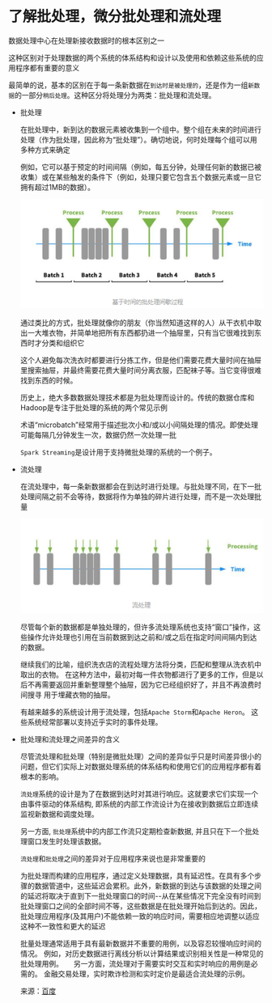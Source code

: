 # 了解批处理，微分批处理和流处理
数据处理中心在处理新接收数据时的根本区别之一

这种区别对于处理数据的两个系统的体系结构和设计以及使用和依赖这些系统的应用程序都有重要的意义

最简单的说，基本的区别在于每一条新数据在`到达时是被处理的`，还是作为一组`新数据`的一部分`稍后处理`。这种区分将处理分为两类：批处理和流处理。

- 批处理

  在批处理中，新到达的数据元素被收集到一个组中。整个组在未来的时间进行处理（作为批处理，因此称为“批处理”）。确切地说，何时处理每个组可以用多种方式来确定

  例如，它可以基于预定的时间间隔（例如，每五分钟，处理任何新的数据已被收集）或在某些触发的条件下（例如，处理只要它包含五个数据元素或一旦它拥有超过1MB的数据）。

  ![](./imgs/process.png)

  通过类比的方式，批处理就像你的朋友（你当然知道这样的人）从干衣机中取出一大堆衣物，并简单地把所有东西都扔进一个抽屉里，只有当它很难找到东西时才分类和组织它

  这个人避免每次洗衣时都要进行分拣工作，但是他们需要花费大量时间在抽屉里搜索抽屉，并最终需要花费大量时间分离衣服，匹配袜子等。当它变得很难找到东西的时候。

  历史上，绝大多数数据处理技术都是为批处理而设计的。传统的数据仓库和Hadoop是专注于批处理的系统的两个常见示例

  术语“microbatch”经常用于描述批次小和/或以小间隔处理的情况。即使处理可能每隔几分钟发生一次，数据仍然一次处理一批

  `Spark Streaming`是设计用于支持微批处理的系统的一个例子。　　

- 流处理

  在流处理中，每一条新数据都会在到达时进行处理。与批处理不同，在下一批处理间隔之前不会等待，数据将作为单独的碎片进行处理，而不是一次处理批量  

    ![](./imgs/process-1.png)

  尽管每个新的数据都是单独处理的，但许多流处理系统也支持“窗口”操作，这些操作允许处理也引用在当前数据到达之前和/或之后在指定时间间隔内到达的数据。

  继续我们的比喻，组织洗衣店的流程处理方法将分类，匹配和整理从洗衣机中取出的衣物。 在这种方法中，最初对每一件衣物都进行了更多的工作，但是以后不再需要返回并重新整理整个抽屉，因为它已经组织好了，并且不再浪费时间搜寻 用于埋藏衣物的抽屉。

  有越来越多的系统设计用于流处理，包括`Apache Storm`和`Apache Heron`。 这些系统经常部署以支持近乎实时的事件处理。

- 批处理和流处理之间差异的含义

  尽管流处理和批处理（特别是微批处理）之间的差异似乎只是时间差异很小的问题，但它们实际上对数据处理系统的体系结构和使用它们的应用程序都有着根本的影响。

  `流处理`系统的设计是为了在数据到达时对其进行响应。这就要求它们实现一个由事件驱动的体系结构, 即系统的内部工作流设计为在接收到数据后立即连续监视新数据和调度处理。

  另一方面, `批处理`系统中的内部工作流只定期检查新数据, 并且只在下一个批处理窗口发生时处理该数据。

  `流处理`和`批处理`之间的差异对于应用程序来说也是非常重要的

  为批处理而构建的应用程序，通过定义处理数据，具有延迟性。在具有多个步骤的数据管道中，这些延迟会累积。此外，新数据的到达与该数据的处理之间的延迟将取决于直到下一批处理窗口的时间--从在某些情况下完全没有时间到批处理窗口之间的全部时间不等，这些数据是在批处理开始后到达的。因此，批处理应用程序(及其用户)不能依赖一致的响应时间，需要相应地调整以适应这种不一致性和更大的延迟

  批量处理通常适用于具有最新数据并不重要的用例，以及容忍较慢响应时间的情况。 例如，对历史数据进行离线分析以计算结果或识别相关性是一种常见的批处理用例。　　另一方面，流处理对于需要实时交互和实时响应的用例是必需的。 金融交易处理，实时欺诈检测和实时定价是最适合流处理的示例。

  来源：[百度](https://baijiahao.baidu.com/s?id=1598791080876078982&wfr=spider&for=pc)
